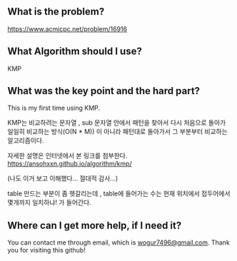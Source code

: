 ## What is the problem?

<https://www.acmicpc.net/problem/16916>

## What Algorithm should I use?

KMP

## What was the key point and the hard part?

This is my first time using KMP.

KMP는 비교하려는 문자열 , sub 문자열 안에서 패턴을 찾아서 다시 처음으로 돌아가 일일히 비교하는 방식(O(N * M)) 이 아니라 패턴대로 돌아가서 그 부분부터 비교하는 알고리즘이다.

자세한 설명은 인터넷에서 본 링크를 첨부한다.
https://ansohxxn.github.io/algorithm/kmp/

(나도 이거 보고 이해했다... 절대적 감사...)

table 만드는 부분이 좀 헷갈리는데 , table에 들어가는 수는 현재 위치에서 접두어에서 몇개까지 일치하냐! 가 들어간다.



## Where can I get more help, if I need it?

You can contact me through email, which is wogur7496@gmail.com.
Thank you for visiting this github!
